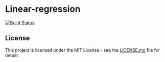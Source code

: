 # Linear-regression
[![Build Status](https://travis-ci.com/fedefloris/Linear-regression.svg?token=dH8C3CpkpNBzxeKzZ8gb&branch=master)](https://travis-ci.com/fedefloris/Linear-regression)

## License
This project is licensed under the MIT License - see the [LICENSE.md](LICENSE) file for details
